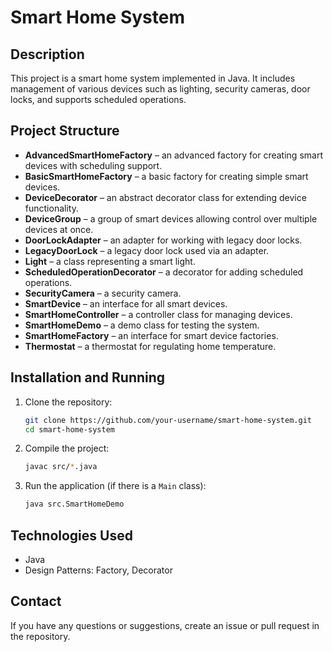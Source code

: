 # Smart Home System

## Description
This project is a smart home system implemented in Java. It includes management of various devices such as lighting, security cameras, door locks, and supports scheduled operations.

## Project Structure

- **AdvancedSmartHomeFactory** – an advanced factory for creating smart devices with scheduling support.
- **BasicSmartHomeFactory** – a basic factory for creating simple smart devices.
- **DeviceDecorator** – an abstract decorator class for extending device functionality.
- **DeviceGroup** – a group of smart devices allowing control over multiple devices at once.
- **DoorLockAdapter** – an adapter for working with legacy door locks.
- **LegacyDoorLock** – a legacy door lock used via an adapter.
- **Light** – a class representing a smart light.
- **ScheduledOperationDecorator** – a decorator for adding scheduled operations.
- **SecurityCamera** – a security camera.
- **SmartDevice** – an interface for all smart devices.
- **SmartHomeController** – a controller class for managing devices.
- **SmartHomeDemo** – a demo class for testing the system.
- **SmartHomeFactory** – an interface for smart device factories.
- **Thermostat** – a thermostat for regulating home temperature.

## Installation and Running

1. Clone the repository:
   ```sh
   git clone https://github.com/your-username/smart-home-system.git
   cd smart-home-system
   ```

2. Compile the project:
   ```sh
   javac src/*.java
   ```

3. Run the application (if there is a `Main` class):
   ```sh
   java src.SmartHomeDemo
   ```

## Technologies Used
- Java
- Design Patterns: Factory, Decorator

## Contact
If you have any questions or suggestions, create an issue or pull request in the repository.
